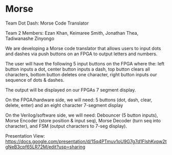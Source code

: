 # Morse
Team Dot Dash: Morse Code Translator

Team 2 Members: Ezan Khan, Keimaree Smith, Jonathan Thea, Tadiwanashe Zinyongo

We are developing a Morse code translator that allows users to input dots and dashes via push buttons on an FPGA to output letters and numbers.

The user will have the following 5 input buttons on the FPGA where the: left button inputs a dot, center button inputs a dash, top button clears all characters, bottom button deletes one character, right button inputs our sequence of dots & dashes. 

The output will be displayed on our FPGAs 7 segment display.

On the FPGA/hardware side, we will need: 5 buttons (dot, dash, clear, delete, enter) and an eight character 7-segment display

On the Verilog/software side, we will need: Debouncer (5 button inputs), Morse Encoder (store position & input seq), Morse Decoder (turn seq into character), and FSM (output characters to 7-seg display).

Presentation View: https://docs.google.com/presentation/d/15q4PTmuv1oU9G7g7d1FIshKvqw2tgNeB3cpf65LR72M/edit?usp=sharing 
